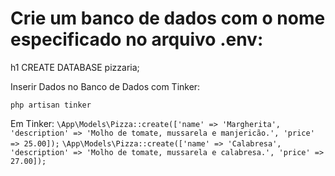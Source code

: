 <h1>Crie um banco de dados com o nome especificado no arquivo .env:</h1>h1
CREATE DATABASE pizzaria;


<p>Inserir Dados no Banco de Dados com Tinker:</p>

```php artisan tinker```

Em Tinker:
```\App\Models\Pizza::create(['name' => 'Margherita', 'description' => 'Molho de tomate, mussarela e manjericão.', 'price' => 25.00]);```
```\App\Models\Pizza::create(['name' => 'Calabresa', 'description' => 'Molho de tomate, mussarela e calabresa.', 'price' => 27.00]);```
